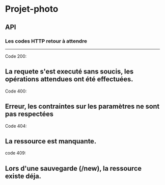 # Projet-photo

## API

### Les codes HTTP retour à attendre

---
Code 200:

La requete s'est executé sans soucis, les opérations attendues ont été effectuées.
---
Code 400:

Erreur, les contraintes sur les paramètres ne sont pas respectées
---
Code 404:

La ressource est manquante.
---
code 409:

Lors d'une sauvegarde (/new), la ressource existe déja.
---